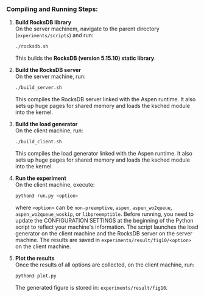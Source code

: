 ### Compiling and Running Steps:

1. **Build RocksDB library**  
   On the server machinem, navigate to the parent directory (`experiments/scripts`) and run:  
   ```sh
   ./rocksdb.sh
   ```
   This builds the **RocksDB (version 5.15.10) static library**.

2. **Build the RocksDB server**  
   On the server machine, run:  
   ```sh
   ./build_server.sh
   ```
   This compiles the RocksDB server linked with the Aspen runtime. It also sets up huge pages for shared memory and loads the ksched module into the kernel.

3. **Build the load generator**  
   On the client machine, run:  
   ```sh
   ./build_client.sh
   ```
   This compiles the load generator linked with the Aspen runtime. It also sets up huge pages for shared memory and loads the ksched module into the kernel.

4. **Run the experiment**  
   On the client machine, execute:  
   ```sh
   python3 run.py <option>
   ```
   where `<option>` can be `non-preemptive`, `aspen`, `aspen_wo2queue`, `aspen_wo2queue_woskip`, or `libpreemptible`. 
   Before running, you need to update the CONFIGURATION SETTINGS at the beginning of the Python script to reflect your machine's information. 
   The script launches the load generator on the client machine and the RocksDB server on the server machine.  The results are saved in `experiments/result/fig10/<option>` on the client machine.

5. **Plot the results**  
   Once the results of all options are collected, on the client machine, run:  
   ```sh
   python3 plot.py
   ```
   The generated figure is stored in: `experiments/result/fig10`.
